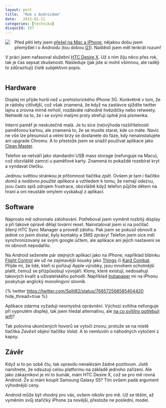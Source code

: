 ```yaml
---
layout: post
title:  "Rok s Androidem"
date:   2015-02-11
categories: [technika]
disqusId: 157
---
```

<div style="float: left; margin: 0 1em 1em 0; text-align: center;"><a href="http://commons.wikimedia.org/wiki/File:Android_robot.svg"><img src="http://upload.wikimedia.org/wikipedia/commons/thumb/d/d7/Android_robot.svg/150px-Android_robot.svg.png" /></a></div>Před pěti lety jsem <a href="/item/91">přešel na Mac a iPhone</a>, nějakou dobu jsem přemýšlel i o Androidu (tou dobou <a href="http://en.wikipedia.org/wiki/HTC_Dream">G1</a>). Naštěstí jsem měl tenkrát rozum!

V práci jsem nafasoval služební <a href="http://www.mobilmania.cz/katalog-mobilu/htc-desire-x/sc-63-ci-43981-c-1/default.aspx">HTC Desire X</a>. Už s ním žiju něco přes rok, tak je čas sepsat zkušenosti. Následuje (jak jste si mohli všimnou, ale raději to zdůrazňuji) čistě subjektivní popis.
<div style="clear: both"></div>
<!--more-->

Hardware
------

Displej mi přijde horší než u prehistorického iPhone 3G. Konkrétně v tom, že je rádoby citlivější, což však znamená, že když na zastávce sjíždíte twitter lajnu a zrovna mírně mrholí, rozdáváte náhodně hvězdičky nebo retweety. Nehledě na to, že i se svými malými prsty strefuji úplně jiná písmenka.

Interní paměť je neskutečně malá. Je tu sice (ne)výhoda rozšiřitelnosti paměťovou kartou, ale znamená to, že se musíte starat, kde co máte. Navíc ne vše lze přesunout a velmi brzy se dostanete do fáze, kdy nenainstalujete ani upgrade Chromu. A to přestože jsem se snažil používat aplikace jako <a href="https://play.google.com/store/apps/details?id=com.cleanmaster.mguard&hl=en">Clean Master</a>.

Telefon se netváří jako standardní USB mass storage (nefunguje na Macu), což obzvláště zamrzí u paměťové karty. Znamená to pokaždé rozebírat kryt a vyndavat čtečku.

Jedinou světlou stránkou je přítomnost tlačítka <i>zpět</i>. Ovšem je tam i tlačítko <i>domů</i> a <i>nedávno použité aplikace</i> a vzhledem k tomu, že nemají odezvu, jsou často spíš zdrojem frustrace, obzvláště když telefon půjčíte dětem na hraní a oni neustále omylem vyskakují z aplikací.

Software
------

Naprosto mě odrovnalo zálohování. Potřeboval jsem vyměnit rozbitý display a při takové opravě dělají tovární reset. Nainstaloval jsem si na počítač šílený HTC Sync Manager a provedl zálohu. Pak jsem se pokusil obnovit a jediné co jsem dostal, byly kontakty a SMS zprávy! Telefon jsem sice měl synchronizovaný se svým google účtem, ale aplikace ani jejich nastavení se mi obnovit nepodařilo.

Na Android seženete pár stejných aplikací jako na iPhone, například blbinku <a href="https://play.google.com/store/apps/details?id=com.namcowireless.flightcontrol&hl=en">Flight Control</a> ale už ne zajímavější kousky jako <a href="https://itunes.apple.com/us/app/things/id284971781?mt=8">Things</a> či <a href="https://itunes.apple.com/ca/app/kard-combat/id421061883?mt=8">Kard Combat</a>. Přijde mi, že lidé, kteří si pořizují Apple výrobky, jsou mnohem ochotnější platit, čemuž se přizpůsobují vývojáři. Klony, které existují, nedosahují takových kvalit a uživatelského pohodlí. Například <a href="https://play.google.com/store/apps/details?id=com.instapaper.android">Instapaper</a> mi na iPhonu poskytuje anglický monolingvní slovník.

{% twitter https://twitter.com/Split82/status/766572568585404420 hide_thread=true %}

Aplikace zdarma vyžadují nesmyslná oprávnění. Výchozí svítilna nefunguje při vypnutém displeji, tak jsem hledal alternativu, ale <a href="http://www.lupa.cz/clanky/svitilnove-aplikace-pro-android-ve-velkem-smiruji-uzivatele/">na co svítilny potřebují wifi</a>? 

Tak polovina ukončených hovorů se vytočí znovu, protože se na místě tlačítka <i>Zavěsit</i> objeví tlačítko <i>Volat</i>. A to nemluvím o náhodných vytočení z kapsy.

Závěr
------

Když si to po sobě čtu, tak opravdu nenalézám žádné pozitivum. Jistě namítnete, že odsuzuji celou platformu na základě jednoho zařízení. Ale jako zákazníkovi je mi to šumák, mám HTC Desire X, což se pro mě rovná Android. Že si mám koupit Samsung Galaxy S5? Tím ovšem padá argument výhodnější ceny.

Android může být vhodný pro vás, ovšem nikoliv pro mě. Už se těším, až vyměním svůj stařičký iPhone za novější, přestože ne poslední, model. 